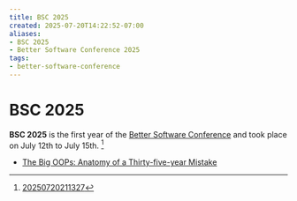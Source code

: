 ```yaml
---
title: BSC 2025
created: 2025-07-20T14:22:52-07:00
aliases:
- BSC 2025
- Better Software Conference 2025
tags:
- better-software-conference
---
```


# BSC 2025

**BSC 2025** is the first year of the [Better Software Conference](../notes/better-software-conference.md) and took place on July 12th to July 15th. [^1]

- [The Big OOPs: Anatomy of a Thirty-five-year Mistake](better-software-conference-2025-the-big-oops.md)

[^1]: [20250720211327](../entries/20250720211327.md)
